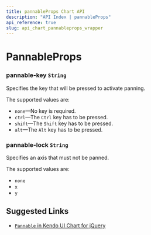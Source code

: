 ```yaml
---
title: pannableProps Chart API
description: "API Index | pannableProps"
api_reference: true
slug: api_chart_pannableprops_wrapper
---
```


# PannableProps

### pannable-key `String`

Specifies the key that will be pressed to activate panning.

The supported values are:

* `none`&mdash;No key is required.
* `ctrl`&mdash;The `Ctrl` key has to be pressed.
* `shift`&mdash;The `Shift` key has to be pressed.
* `alt`&mdash;The `Alt` key has to be pressed.

### pannable-lock `String`

Specifies an axis that must not be panned.

The supported values are:

* `none`
* `x`
* `y`

## Suggested Links

* [`Pannable` in Kendo UI Chart for jQuery](https://docs.telerik.com/kendo-ui/api/javascript/dataviz/ui/chart/configuration/pannable)
